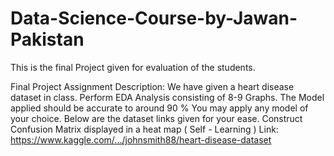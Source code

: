# Data-Science-Course-by-Jawan-Pakistan
 This is the final Project given for evaluation of the students.
 
Final Project Assignment Description:
We have given a heart disease dataset in class. Perform EDA Analysis consisting of 8-9 Graphs.
The Model applied should be accurate to around 90 %
You may apply any model of your choice.
Below are the dataset links given for your ease.
Construct Confusion Matrix displayed in a heat map ( Self - Learning )
Link:
https://www.kaggle.com/.../johnsmith88/heart-disease-dataset


